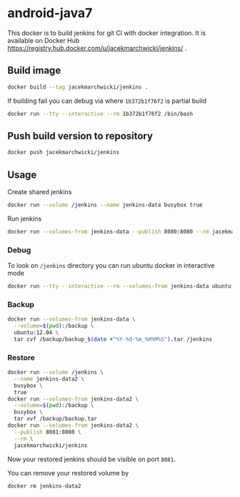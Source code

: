# android-java7

This docker is to build jenkins for git CI with docker integration.
It is available on Docker Hub https://registry.hub.docker.com/u/jacekmarchwicki/jenkins/ .

## Build image

```bash
docker build --tag jacekmarchwicki/jenkins .
```

If building fail you can debug via where `1b372b1f76f2` is partial build

```bash
docker run --tty --interactive --rm 1b372b1f76f2 /bin/bash
```

## Push build version to repository

```bash
docker push jacekmarchwicki/jenkins
```

## Usage

Create shared jenkins

```bash
docker run --volume /jenkins --name jenkins-data busybox true
```

Run jenkins

```bash
docker run --volumes-from jenkins-data --publish 8080:8080 --rm jacekmarchwicki/jenkins
```

### Debug
To look on `/jenkins` directory you can run ubuntu docker in interactive mode

```bash
docker run --tty --interactive --rm --volumes-from jenkins-data ubuntu:12.04 /bin/bash
```

### Backup

```bash
docker run --volumes-from jenkins-data \
  --volume=$(pwd):/backup \
  ubuntu:12.04 \
  tar cvf /backup/backup_$(date +"%Y-%d-%m_%H%M%S").tar /jenkins
```

### Restore

```bash
docker run --volume /jenkins \
  --name jenkins-data2 \
  busybox \
  true
docker run --volumes-from jenkins-data2 \
  --volume=$(pwd):/backup \
  busybox \
  tar xvf /backup/backup.tar
docker run --volumes-from jenkins-data2 \
  --publish 8081:8080 \
  --rm \
  jacekmarchwicki/jenkins
```

Now your restored jenkins should be visible on port `8081`.

You can remove your restored volume by

```bash
docker rm jenkins-data2
```
